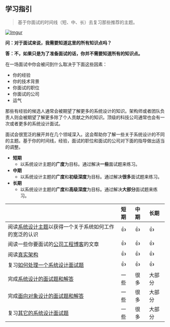 ## 学习指引

> 基于你面试的时间线（短、中、长）去复习那些推荐的主题。

[![](https://camo.githubusercontent.com/eb92600aa3bb1314b33edd0204da8428d4d3a493/687474703a2f2f692e696d6775722e636f6d2f4f66566c6c65782e706e67 "Imgur")](https://camo.githubusercontent.com/eb92600aa3bb1314b33edd0204da8428d4d3a493/687474703a2f2f692e696d6775722e636f6d2f4f66566c6c65782e706e67)

**问：对于面试来说，我需要知道这里的所有知识点吗？**

**答：不，如果只是为了准备面试的话，你并不需要知道所有的知识点。**

在一场面试中你会被问到什么取决于下面这些因素：

* 你的经验
* 你的技术背景
* 你面试的职位
* 你面试的公司
* 运气

那些有经验的候选人通常会被期望了解更多的系统设计的知识。架构师或者团队负责人则会被期望了解更多除了个人贡献之外的知识。顶级的科技公司通常也会有一次或者更多的系统设计面试。

面试会很宽泛的展开并在几个领域深入。这会帮助你了解一些关于系统设计的不同的主题。基于你的时间线，经验，面试的职位和面试的公司对下面的指导做出适当的调整。

* **短期**
  - 以系统设计主题的**广度**为目标。通过解决**一些**面试题来练习。
* **中期**
  - 以系统设计主题的**广度**和**初级深度**为目标。通过解决**很多**面试题来练习。
* **长期**
  - 以系统设计主题的**广度**和**高级深度**为目标。通过解决**大部分**面试题来练习。

|  | 短期 | 中期 | 长期 |
| :--- | :--- | :--- | :--- |
| 阅读[系统设计主题](https://github.com/hellocece/system-design-primer/blob/master/README-zh-Hans.md#%E7%B3%BB%E7%BB%9F%E8%AE%BE%E8%AE%A1%E4%B8%BB%E9%A2%98%E7%9A%84%E7%B4%A2%E5%BC%95)以获得一个关于系统如何工作的宽泛的认识 | 👍 | 👍 | 👍 |
| 阅读一些你要面试的[公司工程博客](https://github.com/hellocece/system-design-primer/blob/master/README-zh-Hans.md#%E5%85%AC%E5%8F%B8%E5%B7%A5%E7%A8%8B%E5%8D%9A%E5%AE%A2)的文章 | 👍 | 👍 | 👍 |
| 阅读[真实架构](https://github.com/hellocece/system-design-primer/blob/master/README-zh-Hans.md#%E7%9C%9F%E5%AE%9E%E6%9E%B6%E6%9E%84) | 👍 | 👍 | 👍 |
| 复习[如何处理一个系统设计面试题](https://github.com/hellocece/system-design-primer/blob/master/README-zh-Hans.md#%E5%A6%82%E4%BD%95%E5%A4%84%E7%90%86%E4%B8%80%E4%B8%AA%E7%B3%BB%E7%BB%9F%E8%AE%BE%E8%AE%A1%E9%9D%A2%E8%AF%95%E9%A2%98) | 👍 | 👍 | 👍 |
| 完成[系统设计的面试题和解答](https://github.com/hellocece/system-design-primer/blob/master/README-zh-Hans.md#%E7%B3%BB%E7%BB%9F%E8%AE%BE%E8%AE%A1%E7%9A%84%E9%9D%A2%E8%AF%95%E9%A2%98%E5%92%8C%E8%A7%A3%E7%AD%94) | 一些 | 很多 | 大部分 |
| 完成[面向对象设计的面试题和解答](https://github.com/hellocece/system-design-primer/blob/master/README-zh-Hans.md#%E9%9D%A2%E5%90%91%E5%AF%B9%E8%B1%A1%E8%AE%BE%E8%AE%A1%E7%9A%84%E9%9D%A2%E8%AF%95%E9%97%AE%E9%A2%98%E5%8F%8A%E8%A7%A3%E7%AD%94) | 一些 | 很多 | 大部分 |
| 复习[其它的系统设计面试题](https://github.com/hellocece/system-design-primer/blob/master/README-zh-Hans.md#%E5%85%B6%E5%AE%83%E7%9A%84%E7%B3%BB%E7%BB%9F%E8%AE%BE%E8%AE%A1%E9%9D%A2%E8%AF%95%E9%A2%98) | 一些 | 很多 | 大部分 |



